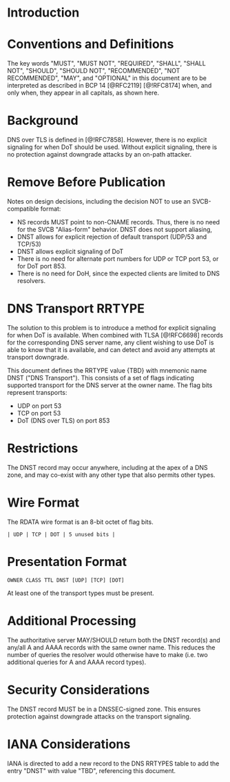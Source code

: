 # Introduction

# Conventions and Definitions

The key words "MUST", "MUST NOT", "REQUIRED", "SHALL", "SHALL NOT", "SHOULD",
"SHOULD NOT", "RECOMMENDED", "NOT RECOMMENDED", "MAY", and "OPTIONAL" in this
document are to be interpreted as described in BCP 14 [@RFC2119] [@!RFC8174]
when, and only when, they appear in all capitals, as shown here.

# Background

DNS over TLS is defined in [@!RFC7858]. However, there is no explicit signaling for when DoT should be used. Without explicit signaling, there is no protection against downgrade attacks by an on-path attacker.

# Remove Before Publication
Notes on design decisions, including the decision NOT to use an SVCB-compatible format:

* NS records MUST point to non-CNAME records. Thus, there is no need for the SVCB "Alias-form" behavior. DNST does not support aliasing,
* DNST allows for explicit rejection of default transport (UDP/53 and TCP/53)
* DNST allows explicit signaling of DoT
* There is no need for alternate port numbers for UDP or TCP port 53, or for DoT port 853.
* There is no need for DoH, since the expected clients are limited to DNS resolvers.

# DNS Transport RRTYPE
The solution to this problem is to introduce a method for explicit signaling for when DoT is available. When combined with TLSA [@!RFC6698] records for the corresponding DNS server name, any client wishing to use DoT is able to know that it is available, and can detect and avoid any attempts at transport downgrade.

This document defines the RRTYPE value {TBD} with mnemonic name DNST ("DNS Transport").
This consists of a set of flags indicating supported transport for the DNS server at the owner name.
The flag bits represent transports:

* UDP on port 53
* TCP on port 53
* DoT (DNS over TLS) on port 853

# Restrictions
The DNST record may occur anywhere, including at the apex of a DNS zone, and may co-exist with any other type that also permits other types.

# Wire Format

The RDATA wire format is an 8-bit octet of flag bits.

```
| UDP | TCP | DOT | 5 unused bits |
```

# Presentation Format

    OWNER CLASS TTL DNST [UDP] [TCP] [DOT]

At least one of the transport types must be present.

# Additional Processing

The authoritative server MAY/SHOULD return both the DNST record(s) and any/all A and AAAA records with the same owner name. This reduces the number of queries the resolver would otherwise have to make (i.e. two additional queries for A and AAAA record types).

# Security Considerations

The DNST record MUST be in a DNSSEC-signed zone. This ensures protection against downgrade attacks on the transport signaling.

# IANA Considerations

IANA is directed to add a new record to the DNS RRTYPES table to add the entry "DNST" with value "TBD", referencing this document.
